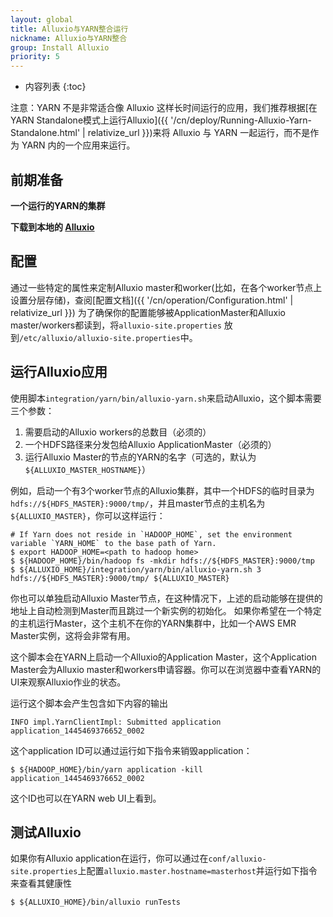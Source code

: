 ```yaml
---
layout: global
title: Alluxio与YARN整合运行
nickname: Alluxio与YARN整合
group: Install Alluxio
priority: 5
---
```


* 内容列表
{:toc}

注意：YARN 不是非常适合像 Alluxio 这样长时间运行的应用，我们推荐根据[在YARN Standalone模式上运行Alluxio]({{ '/cn/deploy/Running-Alluxio-Yarn-Standalone.html' | relativize_url }})来将 Alluxio 与 YARN 一起运行，而不是作为 YARN 内的一个应用来运行。

## 前期准备

**一个运行的YARN的集群**

**下载到本地的 [Alluxio](https://alluxio.io/download)**

## 配置
通过一些特定的属性来定制Alluxio master和worker(比如，在各个worker节点上设置分层存储)，查阅[配置文档]({{ '/cn/operation/Configuration.html' | relativize_url }})
为了确保你的配置能够被ApplicationMaster和Alluxio master/workers都读到，将`alluxio-site.properties` 放到`/etc/alluxio/alluxio-site.properties`中。

## 运行Alluxio应用

使用脚本`integration/yarn/bin/alluxio-yarn.sh`来启动Alluxio，这个脚本需要三个参数：

1. 需要启动的Alluxio workers的总数目（必须的）
2. 一个HDFS路径来分发包给Alluxio ApplicationMaster（必须的）
3. 运行Alluxio Master的节点的YARN的名字（可选的，默认为`${ALLUXIO_MASTER_HOSTNAME}`）

例如，启动一个有3个worker节点的Alluxio集群，其中一个HDFS的临时目录为`hdfs://${HDFS_MASTER}:9000/tmp/`，并且master节点的主机名为`${ALLUXIO_MASTER}`，你可以这样运行：

```console
# If Yarn does not reside in `HADOOP_HOME`, set the environment variable `YARN_HOME` to the base path of Yarn.
$ export HADOOP_HOME=<path to hadoop home>
$ ${HADOOP_HOME}/bin/hadoop fs -mkdir hdfs://${HDFS_MASTER}:9000/tmp
$ ${ALLUXIO_HOME}/integration/yarn/bin/alluxio-yarn.sh 3 hdfs://${HDFS_MASTER}:9000/tmp/ ${ALLUXIO_MASTER}
```

你也可以单独启动Alluxio Master节点，在这种情况下，上述的启动能够在提供的地址上自动检测到Master而且跳过一个新实例的初始化。
如果你希望在一个特定的主机运行Master，这个主机不在你的YARN集群中，比如一个AWS EMR Master实例，这将会非常有用。

这个脚本会在YARN上启动一个Alluxio的Application Master，这个Application Master会为Alluxio master和workers申请容器。你可以在浏览器中查看YARN的UI来观察Alluxio作业的状态。

运行这个脚本会产生包含如下内容的输出

```
INFO impl.YarnClientImpl: Submitted application application_1445469376652_0002
```

这个application ID可以通过运行如下指令来销毁application：

```console
$ ${HADOOP_HOME}/bin/yarn application -kill application_1445469376652_0002
```

这个ID也可以在YARN web UI上看到。

## 测试Alluxio

如果你有Alluxio application在运行，你可以通过在`conf/alluxio-site.properties`上配置`alluxio.master.hostname=masterhost`并运行如下指令来查看其健康性

```console
$ ${ALLUXIO_HOME}/bin/alluxio runTests
```
